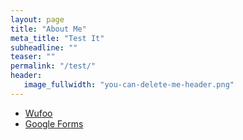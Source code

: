 ```yaml
---
layout: page
title: "About Me"
meta_title: "Test It"
subheadline: ""
teaser: ""
permalink: "/test/"
header:
   image_fullwidth: "you-can-delete-me-header.png"
---
```


- [Wufoo][1]
- [Google Forms][2]


 [1]: http://www.wufoo.com/
 [2]: https://www.google.com/intl/de_de/forms/about/
